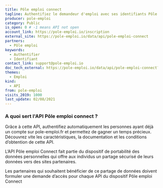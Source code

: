 ```yaml
---
title: Pôle emploi connect
tagline: Authentifiez le demandeur d'emploi avec ses identifiants Pôle emploi afin de récupérer des données le concernant via le dispositif Pôle emploi Connect
producer: pole-emploi
category: Public
is_open: 0 # -1 means API not open
account_link: https://pole-emploi.io/inscription
external_site: https://pole-emploi.io/data/api/pole-emploi-connect
partners:
  - Pôle emploi
keywords:
  - Authentifier
  - Identifiant
contact_link: support@pole-emploi.io
doc_tech_external: https://pole-emploi.io/data/api/pole-emploi-connect?tabgroup-api=documentation&doc-section=api-doc-section-caracteristiques
themes:
  - Emploi
kind:
  - API
from: pole-emploi
visits_2019: 1000
last_update: 02/08/2021
---
```


### A quoi sert l'API Pôle emploi connect ?

Grâce à cette API, authentifiez automatiquement les personnes ayant déjà un compte sur pole-emploi.fr et permettez de gagner un temps précieux. Découvrez vite les caractéristiques, la documentation et les conditions d’obtention de cette API.

L’API Pôle emploi Connect fait partie du dispositif de portabilité des données personnelles qui offre aux individus un partage sécurisé de leurs données vers des sites partenaires.

Les partenaires qui souhaitent bénéficier de ce partage de données doivent formuler une demande d’accès pour chaque API du dispositif Pôle emploi Connect
